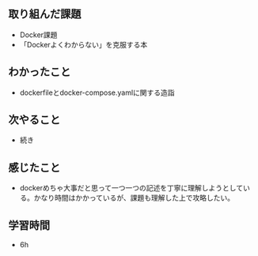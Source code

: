 ## 取り組んだ課題
- Docker課題
- 「Dockerよくわからない」を克服する本

## わかったこと
- dockerfileとdocker-compose.yamlに関する造詣

## 次やること
- 続き

## 感じたこと
- dockerめちゃ大事だと思って一つ一つの記述を丁寧に理解しようとしている。かなり時間はかかっているが、課題も理解した上で攻略したい。

## 学習時間
- 6h
